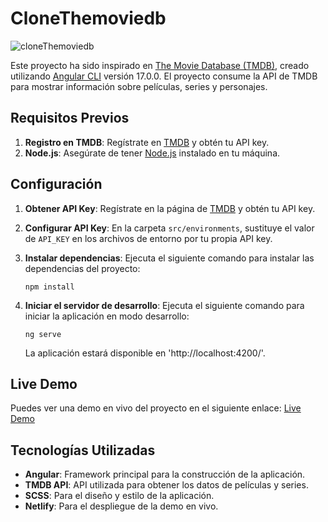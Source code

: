# CloneThemoviedb

![cloneThemoviedb](<https://clone-themoviedb-antoniocc.netlify.app/assets/localhost_4200_ (2).png>)

Este proyecto ha sido inspirado en [The Movie Database (TMDB)](https://www.themoviedb.org/), creado utilizando [Angular CLI](https://github.com/angular/angular-cli) versión 17.0.0. El proyecto consume la API de TMDB para mostrar información sobre películas, series y personajes.

## Requisitos Previos

1. **Registro en TMDB**: Regístrate en [TMDB](https://developer.themoviedb.org/) y obtén tu API key.
2. **Node.js**: Asegúrate de tener [Node.js](https://nodejs.org/) instalado en tu máquina.

## Configuración

1. **Obtener API Key**: Regístrate en la página de [TMDB](https://developer.themoviedb.org/) y obtén tu API key.
2. **Configurar API Key**: En la carpeta `src/environments`, sustituye el valor de `API_KEY` en los archivos de entorno por tu propia API key.
3. **Instalar dependencias**: Ejecuta el siguiente comando para instalar las dependencias del proyecto:

   ```
   npm install
   ```

4. **Iniciar el servidor de desarrollo**: Ejecuta el siguiente comando para iniciar la aplicación en modo desarrollo:

   ```
   ng serve
   ```

   La aplicación estará disponible en 'http://localhost:4200/'.

## Live Demo

Puedes ver una demo en vivo del proyecto en el siguiente enlace: [Live Demo](https://clone-themoviedb-antoniocc.netlify.app/)

## Tecnologías Utilizadas

- **Angular**: Framework principal para la construcción de la aplicación.
- **TMDB API**: API utilizada para obtener los datos de películas y series.
- **SCSS**: Para el diseño y estilo de la aplicación.
- **Netlify**: Para el despliegue de la demo en vivo.
